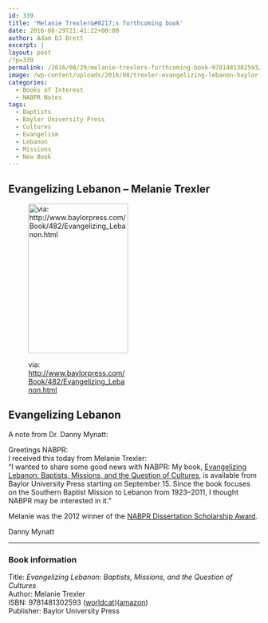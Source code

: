 ```yaml
---
id: 339
title: 'Melanie Trexler&#8217;s forthcoming book'
date: 2016-08-29T21:41:22+00:00
author: Adam DJ Brett
excerpt: |
layout: post
/?p=339
permalink: /2016/08/29/melanie-trexlers-forthcoming-book-9781481302593/
image: /wp-content/uploads/2016/08/trexler-evangelizing-lebanon-baylor-press.jpeg
categories:
  - Books of Interest
  - NABPR Notes
tags:
  - Baptists
  - Baylor University Press
  - Cultures
  - Evangelism
  - Lebanon
  - Missions
  - New Book
---
```

## Evangelizing Lebanon &#8211; Melanie Trexler

<!--more--><figure id="attachment_340" aria-describedby="caption-attachment-340" style="width: 200px" class="wp-caption aligncenter">

[<img class="size-medium wp-image-340" src="http://nabpr.org/wp-content/uploads/2016/08/trexler-evangelizing-lebanon-baylor-press-200x300.jpeg" alt="via: http://www.baylorpress.com/Book/482/Evangelizing_Lebanon.html" width="200" height="300" srcset="/wp-content/uploads/2016/08/trexler-evangelizing-lebanon-baylor-press-200x300.jpeg 200w, /wp-content/uploads/2016/08/trexler-evangelizing-lebanon-baylor-press.jpeg 667w" sizes="(max-width: 200px) 100vw, 200px" />](http://www.baylorpress.com/Book/482/Evangelizing_Lebanon.html)<figcaption id="caption-attachment-340" class="wp-caption-text">via: http://www.baylorpress.com/Book/482/Evangelizing_Lebanon.html</figcaption></figure> 

## Evangelizing Lebanon

<!--more-->

A note from Dr. Danny Mynatt:

Greetings NABPR:  
I received this today from Melanie Trexler:  
“I wanted to share some good news with NABPR: My book, [Evangelizing Lebanon: Baptists, Missions, and the Question of Cultures](http://www.baylorpress.com/Book/482/Evangelizing_Lebanon.html), is available from Baylor University Press starting on September 15. Since the book focuses on the Southern Baptist Mission to Lebanon from 1923–2011, I thought NABPR may be interested in it.”

Melanie was the 2012 winner of the [NABPR Dissertation Scholarship Award](http://nabpr.org/disssertation/).

Danny Mynatt

* * *

### Book information

Title: _Evangelizing Lebanon: Baptists, Missions, and the Question of Cultures_  
Author: Melanie Trexler  
ISBN: 9781481302593 ([worldcat](http://www.worldcat.org/title/evangelizing-lebanon-baptists-missions-and-the-question-of-cultures/oclc/937368061&referer=brief_results))([amazon](https://www.amazon.com/Evangelizing-Lebanon-Baptists-Missions-Question/dp/1481302590/ref=sr_1_1?ie=UTF8&qid=1472506700&sr=8-1&keywords=9781481302593))  
Publisher: Baylor University Press